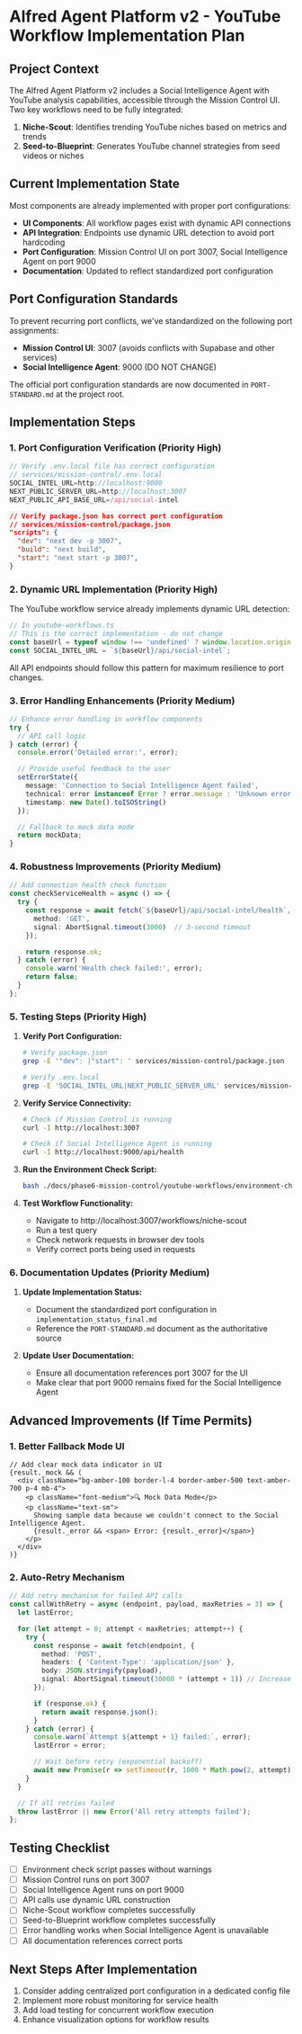 # Alfred Agent Platform v2 - YouTube Workflow Implementation Plan

## Project Context

The Alfred Agent Platform v2 includes a Social Intelligence Agent with YouTube analysis capabilities, accessible through the Mission Control UI. Two key workflows need to be fully integrated:

1. **Niche-Scout**: Identifies trending YouTube niches based on metrics and trends
2. **Seed-to-Blueprint**: Generates YouTube channel strategies from seed videos or niches

## Current Implementation State

Most components are already implemented with proper port configurations:

- **UI Components**: All workflow pages exist with dynamic API connections
- **API Integration**: Endpoints use dynamic URL detection to avoid port hardcoding
- **Port Configuration**: Mission Control UI on port 3007, Social Intelligence Agent on port 9000
- **Documentation**: Updated to reflect standardized port configuration

## Port Configuration Standards

To prevent recurring port conflicts, we've standardized on the following port assignments:

- **Mission Control UI**: 3007 (avoids conflicts with Supabase and other services)
- **Social Intelligence Agent**: 9000 (DO NOT CHANGE)

The official port configuration standards are now documented in `PORT-STANDARD.md` at the project root.

## Implementation Steps

### 1. Port Configuration Verification (Priority High)

```typescript
// Verify .env.local file has correct configuration
// services/mission-control/.env.local
SOCIAL_INTEL_URL=http://localhost:9000
NEXT_PUBLIC_SERVER_URL=http://localhost:3007
NEXT_PUBLIC_API_BASE_URL=/api/social-intel
```

```json
// Verify package.json has correct port configuration
// services/mission-control/package.json
"scripts": {
  "dev": "next dev -p 3007",
  "build": "next build",
  "start": "next start -p 3007",
}
```

### 2. Dynamic URL Implementation (Priority High)

The YouTube workflow service already implements dynamic URL detection:

```typescript
// In youtube-workflows.ts
// This is the correct implementation - do not change
const baseUrl = typeof window !== 'undefined' ? window.location.origin : 'http://localhost:3007';
const SOCIAL_INTEL_URL = `${baseUrl}/api/social-intel`;
```

All API endpoints should follow this pattern for maximum resilience to port changes.

### 3. Error Handling Enhancements (Priority Medium)

```typescript
// Enhance error handling in workflow components
try {
  // API call logic
} catch (error) {
  console.error('Detailed error:', error);

  // Provide useful feedback to the user
  setErrorState({
    message: 'Connection to Social Intelligence Agent failed',
    technical: error instanceof Error ? error.message : 'Unknown error',
    timestamp: new Date().toISOString()
  });

  // Fallback to mock data mode
  return mockData;
}
```

### 4. Robustness Improvements (Priority Medium)

```typescript
// Add connection health check function
const checkServiceHealth = async () => {
  try {
    const response = await fetch(`${baseUrl}/api/social-intel/health`, {
      method: 'GET',
      signal: AbortSignal.timeout(3000)  // 3-second timeout
    });

    return response.ok;
  } catch (error) {
    console.warn('Health check failed:', error);
    return false;
  }
};
```

### 5. Testing Steps (Priority High)

1. **Verify Port Configuration:**
   ```bash
   # Verify package.json
   grep -E '"dev": |"start": ' services/mission-control/package.json

   # Verify .env.local
   grep -E 'SOCIAL_INTEL_URL|NEXT_PUBLIC_SERVER_URL' services/mission-control/.env.local
   ```

2. **Verify Service Connectivity:**
   ```bash
   # Check if Mission Control is running
   curl -I http://localhost:3007

   # Check if Social Intelligence Agent is running
   curl -I http://localhost:9000/api/health
   ```

3. **Run the Environment Check Script:**
   ```bash
   bash ./docs/phase6-mission-control/youtube-workflows/environment-check-script.sh
   ```

4. **Test Workflow Functionality:**
   - Navigate to http://localhost:3007/workflows/niche-scout
   - Run a test query
   - Check network requests in browser dev tools
   - Verify correct ports being used in requests

### 6. Documentation Updates (Priority Medium)

1. **Update Implementation Status:**
   - Document the standardized port configuration in `implementation_status_final.md`
   - Reference the `PORT-STANDARD.md` document as the authoritative source

2. **Update User Documentation:**
   - Ensure all documentation references port 3007 for the UI
   - Make clear that port 9000 remains fixed for the Social Intelligence Agent

## Advanced Improvements (If Time Permits)

### 1. Better Fallback Mode UI

```tsx
// Add clear mock data indicator in UI
{result._mock && (
  <div className="bg-amber-100 border-l-4 border-amber-500 text-amber-700 p-4 mb-4">
    <p className="font-medium">🔍 Mock Data Mode</p>
    <p className="text-sm">
      Showing sample data because we couldn't connect to the Social Intelligence Agent.
      {result._error && <span> Error: {result._error}</span>}
    </p>
  </div>
)}
```

### 2. Auto-Retry Mechanism

```typescript
// Add retry mechanism for failed API calls
const callWithRetry = async (endpoint, payload, maxRetries = 3) => {
  let lastError;

  for (let attempt = 0; attempt < maxRetries; attempt++) {
    try {
      const response = await fetch(endpoint, {
        method: 'POST',
        headers: { 'Content-Type': 'application/json' },
        body: JSON.stringify(payload),
        signal: AbortSignal.timeout(30000 * (attempt + 1)) // Increase timeout with each retry
      });

      if (response.ok) {
        return await response.json();
      }
    } catch (error) {
      console.warn(`Attempt ${attempt + 1} failed:`, error);
      lastError = error;

      // Wait before retry (exponential backoff)
      await new Promise(r => setTimeout(r, 1000 * Math.pow(2, attempt)));
    }
  }

  // If all retries failed
  throw lastError || new Error('All retry attempts failed');
};
```

## Testing Checklist

- [ ] Environment check script passes without warnings
- [ ] Mission Control runs on port 3007
- [ ] Social Intelligence Agent runs on port 9000
- [ ] API calls use dynamic URL construction
- [ ] Niche-Scout workflow completes successfully
- [ ] Seed-to-Blueprint workflow completes successfully
- [ ] Error handling works when Social Intelligence Agent is unavailable
- [ ] All documentation references correct ports

## Next Steps After Implementation

1. Consider adding centralized port configuration in a dedicated config file
2. Implement more robust monitoring for service health
3. Add load testing for concurrent workflow execution
4. Enhance visualization options for workflow results
